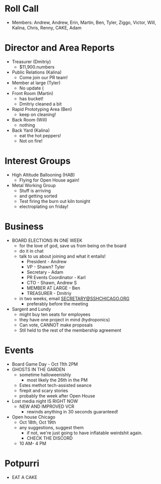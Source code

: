 # Roll Call
- Members: Andrew, Andrew, Erin, Martin, Ben, Tyler, Ziggo, Victor, Will, Kalina, Chris, Renny, CAKE, Adam

# Director and Area Reports
- Treasurer (Dmitriy)
  - $11,900.numbers
- Public Relations (Kalina)
  - Come join our PR team!
- Member at large (Tyler)
  - No update (
- Front Room (Martin)
  - has bucket!
  - Dmitriy cleaned a bit
- Rapid Prototyping Area (Ben)
  - keep on cleaning!
- Back Room (Will)
  - nothing
- Back Yard (Kalina)
  - eat the hot peppers!
  - Not on fire!

# Interest Groups
- High Altitude Ballooning (HAB)
  - Flying for Open House again!
- Metal Working Group
  - Stuff is arriving
  - and getting sorted
  - Test firing the burn out kiln tonight
  - electroplating on friday!

# Business
 - BOARD ELECTIONS IN ONE WEEK
   - for the love of god, save us from being on the board
   - do it in chat
   - talk to us about joining and what it entails!
      - President - Andrew
      - VP - Shawn? Tyler
      - Secretary - Adam
      - PR Events Coordinator - Karl
      - CTO - Shawn, Andrew S
      - MEMBER AT LARGE - Ben
      - TREASURER - Dmitriy
   - in two weeks, email SECRETARY@SSHCHICAGO.ORG
     - preferably before the meeting
- Sargent and Lundy
  - might buy ten seats for employees
  - they have one project in mind (hydroponics)
  - Can vote, CANNOT make proposals
  - Stil held to the rest of the membership agreement

# Events
- Board Game Day - Oct 11th 2PM
- GHOSTS IN THE GARDEN
  - sometime halloweenishly
    - most likely the 26th in the PM
  - Estes methot tech-assisted seance
  - firepit and scary stories
  - probably the week after Open House
- Lost media night IS RIGHT NOW
  - NEW AND IMPROVED VCR
    - rewinds anything in 30 seconds guaranteed!
- Open house Chicago
  - Oct 18th, Oct 19th
  - any suggestions, suggest them
    - if not, we're just going to have inflatable weirdshit again.
    - CHECK THE DISCORD
  - 10 AM- 4 PM
# Potpurri
- EAT A CAKE

